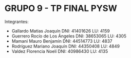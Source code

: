 # GRUPO 9 - TP FINAL PYSW

Integrantes: 
- Gallardo Matias Joaquín       DNI: 41401626 LU: 4159 
- Guerrero Rocío de Los Ángeles DNI: 38653065 LU: 4305 
- Mamani Mauro Benjamín         DNI: 44514773 LU: 4837
- Rodríguez Mariano Joaquín     DNI: 44350408 LU: 4849
- Valdez Florencia Noelí        DNI: 40986430 LU: 4135 
